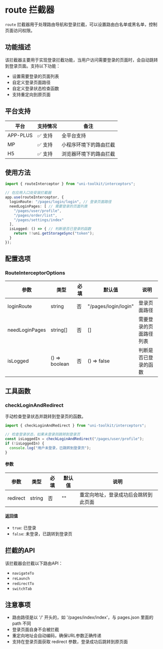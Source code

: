 # route 拦截器

`route` 拦截器用于处理路由导航和登录拦截，可以设置路由白名单或黑名单，控制页面访问权限。

## 功能描述

该拦截器主要用于实现登录拦截功能，当用户访问需要登录的页面时，会自动跳转到登录页面。支持以下功能：

- 设置需要登录的页面列表
- 自定义登录页面路径
- 自定义登录状态检查函数
- 支持重定向到原页面

## 平台支持

| 平台     | 支持情况 | 备注                   |
| -------- | -------- | ---------------------- |
| APP-PLUS | ✅ 支持  | 全平台支持             |
| MP       | ✅ 支持  | 小程序环境下的路由拦截 |
| H5       | ✅ 支持  | 浏览器环境下的路由拦截 |

## 使用方法

```typescript
import { routeInterceptor } from "uni-toolkit/interceptors";

// 在应用入口处安装拦截器
app.use(routeInterceptor, {
  loginRoute: "/pages/login/login", // 登录页面路径
  needLoginPages: [ // 需要登录的页面列表
    "/pages/user/profile",
    "/pages/order/list",
    "/pages/settings/index"
  ],
  isLogged: () => { // 判断是否已登录的函数
    return !!uni.getStorageSync("token");
  }
});
```

## 配置选项

### RouteInterceptorOptions

| 参数           | 类型          | 必填 | 默认值               | 说明                   |
| -------------- | ------------- | ---- | -------------------- | ---------------------- |
| loginRoute     | string        | 否   | "/pages/login/login" | 登录页面路径           |
| needLoginPages | string[]      | 否   | []                   | 需要登录的页面路径列表 |
| isLogged       | () => boolean | 否   | () => false          | 判断是否已登录的函数   |

## 工具函数

### checkLoginAndRedirect

手动检查登录状态并跳转到登录页的函数。

```typescript
import { checkLoginAndRedirect } from "uni-toolkit/interceptors";

// 检查登录状态，如果未登录则跳转到登录页
const isLoggedIn = checkLoginAndRedirect("/pages/user/profile");
if (!isLoggedIn) {
  console.log("用户未登录，已跳转到登录页");
}
```

#### 参数

| 参数     | 类型   | 必填 | 默认值 | 说明                                 |
| -------- | ------ | ---- | ------ | ------------------------------------ |
| redirect | string | 否   | ""     | 重定向地址，登录成功后会跳转到此页面 |

#### 返回值

- `true`: 已登录
- `false`: 未登录，已跳转到登录页

## 拦截的API

该拦截器会拦截以下路由API：

- `navigateTo`
- `reLaunch`
- `redirectTo`
- `switchTab`

## 注意事项

- 路由路径是以 '/' 开头的，如 '/pages/index/index'，与 pages.json 里面的 path 不同
- 登录页面自身不会被拦截
- 重定向地址会自动编码，确保URL参数正确传递
- 支持在登录页面获取 redirect 参数，登录成功后跳转到原页面
